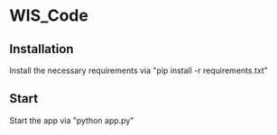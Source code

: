 # WIS_Code
## Installation
Install the necessary requirements via "pip install -r requirements.txt"

## Start
Start the app via "python app.py"
